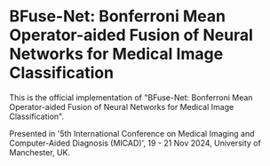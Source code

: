 # BFuse-Net: Bonferroni Mean Operator-aided Fusion of Neural Networks for Medical Image Classification

This is the official implementation of "BFuse-Net: Bonferroni Mean Operator-aided Fusion of Neural Networks for Medical Image Classification".

Presented in '5th International Conference on Medical Imaging and Computer-Aided Diagnosis (MICAD)', 19 - 21 Nov 2024, University of Manchester, UK.




